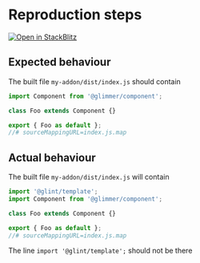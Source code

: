 # Reproduction steps

[![Open in StackBlitz](https://developer.stackblitz.com/img/open_in_stackblitz.svg)](https://stackblitz.com/edit/stackblitz-starters-pyxvkz)

## Expected behaviour

The built file `my-addon/dist/index.js` should contain

```js
import Component from '@glimmer/component';

class Foo extends Component {}

export { Foo as default };
//# sourceMappingURL=index.js.map
```

## Actual behaviour

The built file `my-addon/dist/index.js` will contain

```js
import '@glint/template';
import Component from '@glimmer/component';

class Foo extends Component {}

export { Foo as default };
//# sourceMappingURL=index.js.map
```

The line `import '@glint/template';` should not be there
